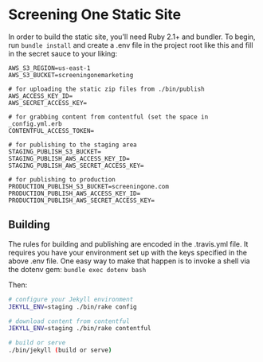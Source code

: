 # Screening One Static Site

In order to build the static site, you'll need Ruby 2.1+ and bundler. To begin,
run `bundle install` and create a .env file in the project root like this and
fill in the secret sauce to your liking:

```
AWS_S3_REGION=us-east-1
AWS_S3_BUCKET=screeningonemarketing

# for uploading the static zip files from ./bin/publish
AWS_ACCESS_KEY_ID=
AWS_SECRET_ACCESS_KEY=

# for grabbing content from contentful (set the space in _config.yml.erb
CONTENTFUL_ACCESS_TOKEN=

# for publishing to the staging area
STAGING_PUBLISH_S3_BUCKET=
STAGING_PUBLISH_AWS_ACCESS_KEY_ID=
STAGING_PUBLISH_AWS_SECRET_ACCESS_KEY=

# for publishing to production
PRODUCTION_PUBLISH_S3_BUCKET=screeningone.com
PRODUCTION_PUBLISH_AWS_ACCESS_KEY_ID=
PRODUCTION_PUBLISH_AWS_SECRET_ACCESS_KEY=
```

## Building

The rules for building and publishing are encoded in the .travis.yml file. It
requires you have your environment set up with the keys specified in the above
.env file. One easy way to make that happen is to invoke a shell via the dotenv
gem: `bundle exec dotenv bash`

Then:
```bash
# configure your Jekyll environment
JEKYLL_ENV=staging ./bin/rake config

# download content from contentful
JEKYLL_ENV=staging ./bin/rake contentful

# build or serve
./bin/jekyll (build or serve)
```
